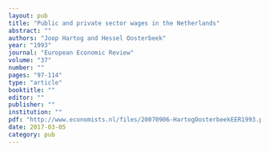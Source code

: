 ```yaml
---
layout: pub
title: "Public and private sector wages in the Netherlands"
abstract: ""
authors: "Joop Hartog and Hessel Oosterbeek"
year: "1993"
journal: "European Economic Review"
volume: "37"
number: ""
pages: "97-114"
type: "article"
booktitle: ""
editor: ""
publisher: ""
institution: ""
pdf: "http://www.economists.nl/files/20070906-HartogOosterbeekEER1993.pdf"
date: 2017-03-05
category: pub
---
```

